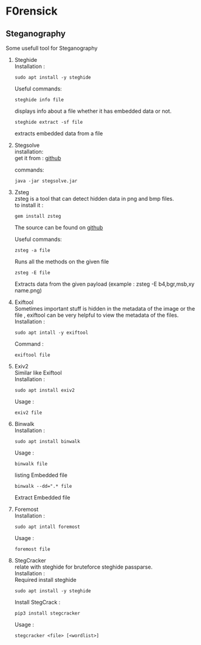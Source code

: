 # **F0rensick**
## **Steganography**
 Some usefull tool for Steganography
 1. Steghide  
    Installation :
    ```
    sudo apt install -y steghide
    ```
    Useful commands:  
    ```
    steghide info file
    ``` 
    displays info about a file whether it has embedded data or not.  
    ```
    steghide extract -sf file
    ```  
    extracts embedded data from a file

 2. Stegsolve  
    installation:  
    get it from : [github](https://github.com/eugenekolo/sec-tools/tree/master/stego/stegsolve/stegsolve)

    commands:  
    ```
    java -jar stegsolve.jar
    ```
 3. Zsteg  
    zsteg is a tool that can detect hidden data in png and bmp files.  
    to install it :  
    ```
    gem install zsteg
    ```
    The source can be found on [github](https://github.com/zed-0xff/zsteg)

    Useful commands:  
    ```
    zsteg -a file
    ```
    Runs all the methods on the given file
    ```
    zsteg -E file
    ```
    Extracts data from the given payload (example : zsteg -E b4,bgr,msb,xy name.png)
 4. Exiftool  
    Sometimes important stuff is hidden in the metadata of the image or the file , exiftool can be very helpful to view the metadata of the files.  
    Installation :
    ```
    sudo apt intall -y exiftool
    ```
    Command :
    ```
    exiftool file
    ```
 5. Exiv2  
    Similar like Exiftool  
    Installation :  
    ```
    sudo apt install exiv2
    ```
    Usage :  
    ```
    exiv2 file
    ```
 6. Binwalk  
    Installation :
    ```
    sudo apt install binwalk
    ```
    Usage :  
    ```
    binwalk file
    ```
    listing Embedded file
    ```
    binwalk --dd=".* file
    ```
    Extract Embedded file

 7. Foremost  
    Installation :
    ```
    sudo apt intall foremost
    ```
    Usage :
    ```
    foremost file
    ```
 8. StegCracker  
    relate with steghide for bruteforce steghide passparse.   
    Installation :  
    Required install steghide
    ```
    sudo apt install -y steghide
    ```
    Install StegCrack :
    ```
    pip3 install stegcracker
    ```
    Usage :
    ```
    stegcracker <file> [<wordlist>]
    ```
